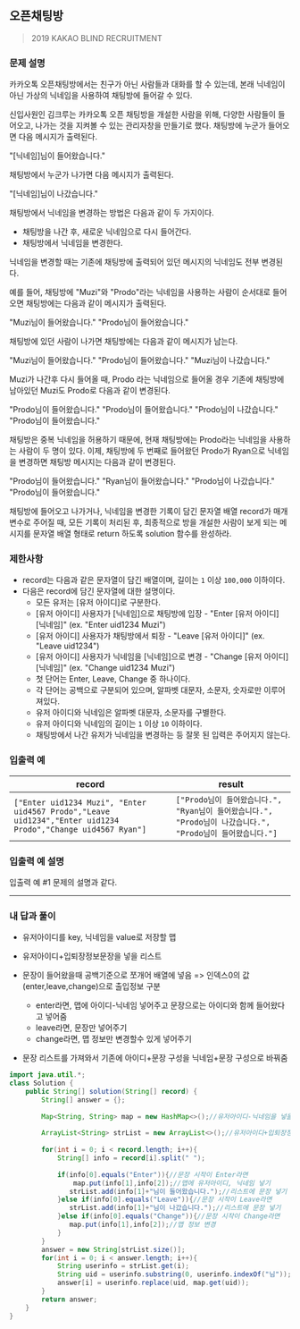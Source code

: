 ## 오픈채팅방

> 2019 KAKAO BLIND RECRUITMENT

### 문제 설명

카카오톡 오픈채팅방에서는 친구가 아닌 사람들과 대화를 할 수 있는데, 본래 닉네임이 아닌 가상의 닉네임을 사용하여 채팅방에 들어갈 수 있다.

신입사원인 김크루는 카카오톡 오픈 채팅방을 개설한 사람을 위해, 다양한 사람들이 들어오고, 나가는 것을 지켜볼 수 있는 관리자창을 만들기로 했다. 채팅방에 누군가 들어오면 다음 메시지가 출력된다.

"[닉네임]님이 들어왔습니다."

채팅방에서 누군가 나가면 다음 메시지가 출력된다.

"[닉네임]님이 나갔습니다."

채팅방에서 닉네임을 변경하는 방법은 다음과 같이 두 가지이다.

- 채팅방을 나간 후, 새로운 닉네임으로 다시 들어간다.
- 채팅방에서 닉네임을 변경한다.

닉네임을 변경할 때는 기존에 채팅방에 출력되어 있던 메시지의 닉네임도 전부 변경된다.

예를 들어, 채팅방에 "Muzi"와 "Prodo"라는 닉네임을 사용하는 사람이 순서대로 들어오면 채팅방에는 다음과 같이 메시지가 출력된다.

"Muzi님이 들어왔습니다."
"Prodo님이 들어왔습니다."

채팅방에 있던 사람이 나가면 채팅방에는 다음과 같이 메시지가 남는다.

"Muzi님이 들어왔습니다."
"Prodo님이 들어왔습니다."
"Muzi님이 나갔습니다."

Muzi가 나간후 다시 들어올 때, Prodo 라는 닉네임으로 들어올 경우 기존에 채팅방에 남아있던 Muzi도 Prodo로 다음과 같이 변경된다.

"Prodo님이 들어왔습니다."
"Prodo님이 들어왔습니다."
"Prodo님이 나갔습니다."
"Prodo님이 들어왔습니다."

채팅방은 중복 닉네임을 허용하기 때문에, 현재 채팅방에는 Prodo라는 닉네임을 사용하는 사람이 두 명이 있다. 이제, 채팅방에 두 번째로 들어왔던 Prodo가 Ryan으로 닉네임을 변경하면 채팅방 메시지는 다음과 같이 변경된다.

"Prodo님이 들어왔습니다."
"Ryan님이 들어왔습니다."
"Prodo님이 나갔습니다."
"Prodo님이 들어왔습니다."

채팅방에 들어오고 나가거나, 닉네임을 변경한 기록이 담긴 문자열 배열 record가 매개변수로 주어질 때, 모든 기록이 처리된 후, 최종적으로 방을 개설한 사람이 보게 되는 메시지를 문자열 배열 형태로 return 하도록 solution 함수를 완성하라.

### 제한사항

- record는 다음과 같은 문자열이 담긴 배열이며, 길이는 `1` 이상 `100,000` 이하이다.
- 다음은 record에 담긴 문자열에 대한 설명이다.
  - 모든 유저는 [유저 아이디]로 구분한다.
  - [유저 아이디] 사용자가 [닉네임]으로 채팅방에 입장 - "Enter [유저 아이디] [닉네임]" (ex. "Enter uid1234 Muzi")
  - [유저 아이디] 사용자가 채팅방에서 퇴장 - "Leave [유저 아이디]" (ex. "Leave uid1234")
  - [유저 아이디] 사용자가 닉네임을 [닉네임]으로 변경 - "Change [유저 아이디] [닉네임]" (ex. "Change uid1234 Muzi")
  - 첫 단어는 Enter, Leave, Change 중 하나이다.
  - 각 단어는 공백으로 구분되어 있으며, 알파벳 대문자, 소문자, 숫자로만 이루어져있다.
  - 유저 아이디와 닉네임은 알파벳 대문자, 소문자를 구별한다.
  - 유저 아이디와 닉네임의 길이는 `1` 이상 `10` 이하이다.
  - 채팅방에서 나간 유저가 닉네임을 변경하는 등 잘못 된 입력은 주어지지 않는다.

### 입출력 예

| record                                                       | result                                                       |
| ------------------------------------------------------------ | ------------------------------------------------------------ |
| `["Enter uid1234 Muzi", "Enter uid4567 Prodo","Leave uid1234","Enter uid1234 Prodo","Change uid4567 Ryan"]` | `["Prodo님이 들어왔습니다.", "Ryan님이 들어왔습니다.", "Prodo님이 나갔습니다.", "Prodo님이 들어왔습니다."]` |

### 입출력 예 설명

입출력 예 #1
문제의 설명과 같다.

---

### 내 답과 풀이

- 유저아이디를 key, 닉네임을 value로 저장할 맵
- 유저아이디+입퇴장정보문장을 넣을 리스트
- 문장이 들어왔을때 공백기준으로 쪼개어 배열에 넣음 => 인덱스0의 값(enter,leave,change)으로 출입정보 구분
  - enter라면, 맵에 아이디-닉네임 넣어주고 문장으로는 아이디와 함께 들어왔다고 넣어줌
  - leave라면, 문장만 넣어주기
  - change라면, 맵 정보만 변경할수 있게 넣어주기

- 문장 리스트를 가져와서 기존에 아이디+문장 구성을 닉네임+문장 구성으로 바꿔줌

```java
import java.util.*;
class Solution {
    public String[] solution(String[] record) {
        String[] answer = {};
        
        Map<String, String> map = new HashMap<>();//유저아이디-닉네임을 넣을 맵
        
        ArrayList<String> strList = new ArrayList<>();//유저아이디+입퇴장정보문장 넣을 리스트
        
        for(int i = 0; i < record.length; i++){
            String[] info = record[i].split(" ");
            
            if(info[0].equals("Enter")){//문장 시작이 Enter라면
                map.put(info[1],info[2]);//맵에 유저아이디, 닉네임 넣기
               strList.add(info[1]+"님이 들어왔습니다.");//리스트에 문장 넣기
            }else if(info[0].equals("Leave")){//문장 시작이 Leave라면
               strList.add(info[1]+"님이 나갔습니다.");//리스트에 문장 넣기
            }else if(info[0].equals("Change")){//문장 시작이 Change라면
               map.put(info[1],info[2]);//맵 정보 변경
            }
        }
        answer = new String[strList.size()];
        for(int i = 0; i < answer.length; i++){
            String userinfo = strList.get(i);
            String uid = userinfo.substring(0, userinfo.indexOf("님"));
            answer[i] = userinfo.replace(uid, map.get(uid));
        }
        return answer;
    }
}
```





